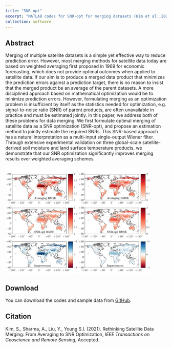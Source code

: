```yaml
---
title: "SNR-opt"
excerpt: "MATLAB codes for SNR-opt for merging datasets (Kim et al.,2021)"
collection: software
---
```

## Abstract
Merging of multiple satellite datasets is a simple yet effective way to reduce prediction error. However, most merging methods for satellite data today are based on weighted averaging first proposed in 1969 for economic forecasting, which does not provide optimal outcomes when applied to satellite data. If our aim is to produce a merged data product that minimizes the prediction errors against a prediction target, there is no reason to insist that the merged product be an average of the parent datasets. A more disciplined approach based on mathematical optimization would be to minimize prediction errors. However, formulating merging as an optimization problem is insufficient by itself as the statistics needed for optimization, e.g. signal-to-noise ratio (SNR) of parent products, are often unavailable in practice and must be estimated jointly. In this paper, we address both of these problems for data merging. We first formulate optimal merging of satellite data as a SNR optimization (SNR-opt), and propose an estimation method to jointly estimate the required SNRs. This SNR-based approach has a natural interpretation as a multi-input single-output Wiener filter. Through extensive experimental validation on three global-scale satellite-derived soil moisture and land surface temperature products, we demonstrate that our SNR optimization significantly improves merging results over weighted averaging schemes.   
<br/><img src='/images/SNR_opt.jpg' width="90%" height="90%">

## Download

You can download the codes and sample data from [GitHub](https://github.com/steelpl/snr-opt).

## Citation
Kim, S., Sharma, A., Liu, Y., Young S.I. (2021). Rethinking Satellite Data Merging: From Averaging to SNR Optimization, <i>IEEE Transactions on Geoscience and Remote Sensing</i>, Accepted.
